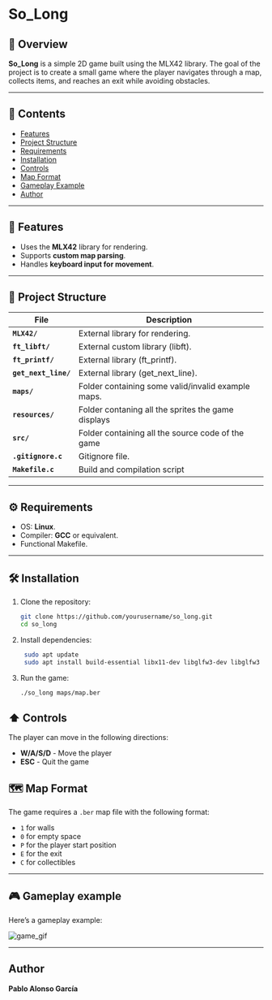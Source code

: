 # So_Long

## 📌 Overview

**So_Long**  is a simple 2D game built using the MLX42 library. The goal of the project is to create a small game where the player navigates through a map, collects items, and reaches an exit while avoiding obstacles.


---

## 📖 Contents

- [Features](#features)
- [Project Structure](#projectstructure)
- [Requirements](#requirements)
- [Installation](#installation)
- [Controls](#controls)
- [Map Format](#mapformat)
- [Gameplay Example](#gameplayexample)
- [Author](#author)

---

## 🚀 Features

- Uses the **MLX42** library for rendering.
- Supports **custom map parsing**.
- Handles **keyboard input for movement**.

---
## 📂 Project Structure
| File                        | Description                                                                 |
|-----------------------------|-----------------------------------------------------------------------------|
| **`MLX42/`**       | External library for rendering.         |
| **`ft_libft/`**       | External custom library (libft).         |
| **`ft_printf/`**       | External library (ft_printf).            |
| **`get_next_line/`** | External library (get_next_line).          |
| **`maps/`** | Folder containing some valid/invalid example maps.   |
| **`resources/`** | Folder contaning all the sprites the game displays   |
| **`src/`** | Folder containing all the source code of the game   |
| **`.gitignore.c`** | Gitignore file.   |
| **`Makefile.c`** | Build and compilation script   |



---

## ⚙️ Requirements

- OS: **Linux**.
- Compiler: **GCC** or equivalent.
- Functional Makefile.

---

## 🛠️ Installation

1. Clone the repository:
   ```sh
   git clone https://github.com/yourusername/so_long.git
   cd so_long
   ```

2. Install dependencies:
   ```sh
    sudo apt update
    sudo apt install build-essential libx11-dev libglfw3-dev libglfw3 xorg-dev
   ```

3. Run the game:
   ```sh
   ./so_long maps/map.ber
   ```

## ⬆️ Controls

The player can move in the following directions:

- **W/A/S/D** - Move the player
- **ESC** - Quit the game

## 🗺️ Map Format

The game requires a `.ber` map file with the following format:

- `1` for walls
- `0` for empty space
- `P` for the player start position
- `E` for the exit
- `C` for collectibles

---
## 🎮 Gameplay example

Here’s a gameplay example:


![game_gif](https://github.com/user-attachments/assets/2fc83da5-f6f8-4eec-8594-8b6ce8dbfb53)

---
## Author 

**Pablo Alonso García**
